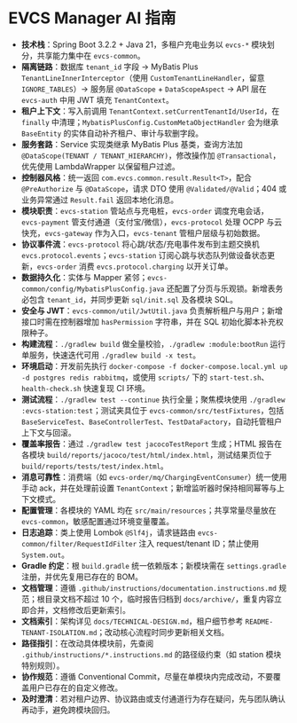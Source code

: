 # EVCS Manager AI 指南
- **技术栈**：Spring Boot 3.2.2 + Java 21，多租户充电业务以 `evcs-*` 模块划分，共享能力集中在 `evcs-common`。
- **隔离链路**：数据库 `tenant_id` 字段 → MyBatis Plus `TenantLineInnerInterceptor`（使用 `CustomTenantLineHandler`，留意 `IGNORE_TABLES`）→ 服务层 `@DataScope` + `DataScopeAspect` → API 层在 `evcs-auth` 中用 JWT 填充 `TenantContext`。
- **租户上下文**：写入前调用 `TenantContext.setCurrentTenantId/UserId`，在 `finally` 中清理；`MybatisPlusConfig.CustomMetaObjectHandler` 会为继承 `BaseEntity` 的实体自动补齐租户、审计与软删字段。
- **服务套路**：Service 实现类继承 MyBatis Plus 基类，查询方法加 `@DataScope(TENANT / TENANT_HIERARCHY)`，修改操作加 `@Transactional`，优先使用 LambdaWrapper 以保留租户过滤。
- **控制器风格**：统一返回 `com.evcs.common.result.Result<T>`，配合 `@PreAuthorize` 与 `@DataScope`，请求 DTO 使用 `@Validated/@Valid`；404 或业务异常通过 `Result.fail` 返回本地化消息。
- **模块职责**：`evcs-station` 管站点与充电桩，`evcs-order` 调度充电会话，`evcs-payment` 管支付通道（支付宝/微信），`evcs-protocol` 处理 OCPP 与云快充，`evcs-gateway` 作为入口，`evcs-tenant` 管租户层级与初始数据。
- **协议事件流**：`evcs-protocol` 将心跳/状态/充电事件发布到主题交换机 `evcs.protocol.events`；`evcs-station` 订阅心跳与状态队列做设备状态更新，`evcs-order` 消费 `evcs.protocol.charging` 以开关订单。
- **数据持久化**：实体与 Mapper 紧邻；`evcs-common/config/MybatisPlusConfig.java` 还配置了分页与乐观锁。新增表务必包含 `tenant_id`，并同步更新 `sql/init.sql` 及各模块 SQL。
- **安全与 JWT**：`evcs-common/util/JwtUtil.java` 负责解析租户与用户；新增接口时需在控制器增加 `hasPermission` 字符串，并在 SQL 初始化脚本补充权限种子。
- **构建流程**：`./gradlew build` 做全量校验，`./gradlew :module:bootRun` 运行单服务，快速迭代可用 `./gradlew build -x test`。
- **环境启动**：开发前先执行 `docker-compose -f docker-compose.local.yml up -d postgres redis rabbitmq`，或使用 `scripts/` 下的 `start-test.sh`、`health-check.sh` 快速复现 CI 环境。
- **测试流程**：`./gradlew test --continue` 执行全量；聚焦模块使用 `./gradlew :evcs-station:test`；测试夹具位于 `evcs-common/src/testFixtures`，包括 `BaseServiceTest`、`BaseControllerTest`、`TestDataFactory`，自动托管租户上下文与回滚。
- **覆盖率报告**：通过 `./gradlew test jacocoTestReport` 生成；HTML 报告在各模块 `build/reports/jacoco/test/html/index.html`，测试结果页位于 `build/reports/tests/test/index.html`。
- **消息可靠性**：消费端（如 `evcs-order/mq/ChargingEventConsumer`）统一使用手动 ack，并在处理前设置 `TenantContext`；新增监听器时保持相同幂等与上下文模式。
- **配置管理**：各模块的 YAML 均在 `src/main/resources`；共享常量尽量放在 `evcs-common`，敏感配置通过环境变量覆盖。
- **日志追踪**：类上使用 Lombok `@Slf4j`，请求链路由 `evcs-common/filter/RequestIdFilter` 注入 request/tenant ID；禁止使用 `System.out`。
- **Gradle 约定**：根 `build.gradle` 统一依赖版本；新模块需在 `settings.gradle` 注册，并优先复用已存在的 BOM。
- **文档管理**：遵循 `.github/instructions/documentation.instructions.md` 规范；根目录文档不超过 10 个，临时报告归档到 `docs/archive/`，重复内容立即合并，文档修改后更新索引。
- **文档索引**：架构详见 `docs/TECHNICAL-DESIGN.md`，租户细节参考 `README-TENANT-ISOLATION.md`；改动核心流程时同步更新相关文档。
- **路径指引**：在改动具体模块前，先查阅 `.github/instructions/*.instructions.md` 的路径级约束（如 station 模块特别规则）。
- **协作规范**：遵循 Conventional Commit，尽量在单模块内完成改动，不要覆盖用户已存在的自定义修改。
- **及时澄清**：若对租户边界、协议路由或支付通道行为存在疑问，先与团队确认再动手，避免跨模块回归。